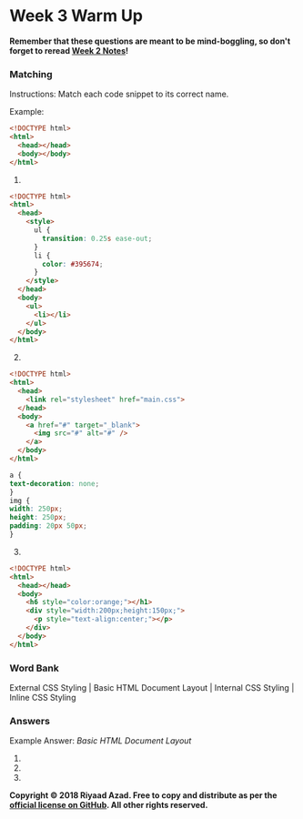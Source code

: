# Week 3 Warm Up

**Remember that these questions are meant to be mind-boggling, so don't forget to reread [Week 2 Notes](https://ra-coding-club.github.io/week-2/)!**

### Matching

Instructions: Match each code snippet to its correct name.

Example: 
```` HTML 
<!DOCTYPE html>
<html>
  <head></head>
  <body></body>
</html>
````

1. 
```` HTML 
<!DOCTYPE html>
<html>
  <head>
    <style>
      ul {
        transition: 0.25s ease-out;
      }  
      li {
        color: #395674;
      }
    </style>
  </head>
  <body>
    <ul>
      <li></li>
    </ul>
  </body>
</html>
````

2. 
```` HTML
<!DOCTYPE html>
<html>
  <head>
    <link rel="stylesheet" href="main.css">
  </head>
  <body>
    <a href="#" target="_blank">
      <img src="#" alt="#" />
    </a>
  </body>
</html>
````
```` CSS
a {
text-decoration: none;
}
img {
width: 250px;
height: 250px;
padding: 20px 50px;
}
````
3. 
```` HTML
<!DOCTYPE html>
<html>
  <head></head>
  <body>
    <h6 style="color:orange;"></h1>
    <div style="width:200px;height:150px;">
      <p style="text-align:center;"></p>
    </div>
  </body>
</html>
````

### Word Bank

External CSS Styling | Basic HTML Document Layout | Internal CSS Styling | Inline CSS Styling

### Answers

Example Answer: *Basic HTML Document Layout*

1. 

2. 

3. 

**Copyright &copy; 2018 Riyaad Azad. Free to copy and distribute as per the [official license on GitHub](https://github.com/ra-coding-club/coding-club/blob/master/LICENSE). All other rights reserved.** 
